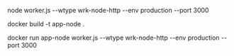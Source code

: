 node worker.js --wtype wrk-node-http --env production --port 3000

docker build -t app-node .

docker run app-node worker.js --wtype wrk-node-http --env production --port 3000